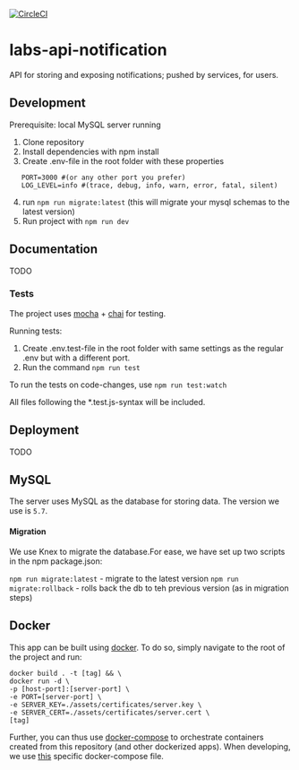 [![CircleCI](https://circleci.com/gh/helsingborg-stad/labs-api-notification.svg?style=svg)](https://circleci.com/gh/helsingborg-stad/labs-api-notification)

# labs-api-notification
API for storing and exposing notifications; pushed by services, for users.

## Development
Prerequisite: local MySQL server running

1. Clone repository
2. Install dependencies with npm install
3. Create .env-file in the root folder with these properties
````
   PORT=3000 #(or any other port you prefer)
   LOG_LEVEL=info #(trace, debug, info, warn, error, fatal, silent)
````
4. run ```npm run migrate:latest``` (this will migrate your mysql schemas to the latest version)
5. Run project with ```npm run dev```

## Documentation

TODO

### Tests

The project uses [mocha](https://mochajs.org/) + [chai](https://www.chaijs.com/) for testing.

Running tests:

1. Create .env.test-file in the root folder with same settings as the regular .env but with a different port.
2. Run the command ```npm run test```

To run the tests on code-changes, use ```npm run test:watch```

All files following the *.test.js-syntax will be included.

## Deployment

TODO

## MySQL

The server uses MySQL as the database for storing data. The version we use is ```5.7```.

#### Migration

We use Knex to migrate the database.For ease, we have set up two scripts in the npm package.json:

```npm run migrate:latest``` - migrate to the latest version
```npm run migrate:rollback``` - rolls back the db to teh previous version (as in migration steps)

## Docker

This app can be built using [docker](https://www.docker.com/). To do so, simply navigate to the root of the project and run:

```
docker build . -t [tag] && \
docker run -d \
-p [host-port]:[server-port] \
-e PORT=[server-port] \
-e SERVER_KEY=./assets/certificates/server.key \
-e SERVER_CERT=./assets/certificates/server.cert \
[tag]
```

Further, you can thus use [docker-compose](https://docs.docker.com/compose/) to orchestrate containers created from this repository (and other dockerized apps). When developing, we use [this](https://github.com/helsingborg-stad/labs-docker-compose) specific docker-compose file.
